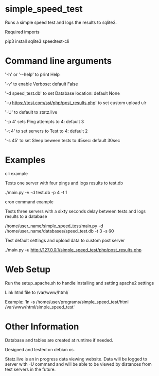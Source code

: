# simple_speed_test
Runs a simple speed test and logs the results to sqlite3.

Required imports 

pip3 install sqlite3 speedtest-cli


# Command line arguments

'-h' or '--help' to print Help

'-v' to enable Verbose: default False

'-d speed_test.db' to set Database location: default None

'-u https://test.com/sst/php/post_results.php' to set custom upload ulr

'-U' to default to statz.live

'-p 4' sets Ping attempts to 4: default 3

'-t 4' to set servers to Test to 4: default 2

'-s 45' to set Sleep beween tests to 45sec: default 30sec


# Examples 

cli example

Tests one server with four pings and logs results to test.db

./main.py -v -d test.db -p 4 -t 1

cron command example

Tests three servers with a sixty seconds delay between tests and logs results to a database

/home/user_name/simple_speed_test/main.py -d /home/user_name/databases/speed_test.db -t 3 -s 60

Test default settings and upload data to custom post server

./main.py -u http://127.0.0.1/simple_speed_test/php/post_results.php

# Web Setup

Run the setup_apache.sh to handle installing and setting apache2 settings

Link html file to /var/www/html/

Example: 'ln -s /home/user/programs/simple_speed_test/html /var/www/html/simple_speed_test'

# Other Information

Database and tables are created at runtime if needed.

Designed and tested on debian os.

Statz.live is an in progress data viewing website. Data will be logged to server with -U command and will be able to be viewed by distances from test servers in the future.
